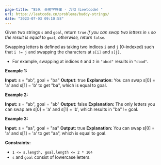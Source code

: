 ```yaml
---
page-title: "859. 亲密字符串 - 力扣（Leetcode）"
url: https://leetcode.cn/problems/buddy-strings/
date: "2023-07-03 09:10:58"
---
```

Given two strings `s` and `goal`, return `true` *if you can swap two letters in* `s` *so the result is equal to* `goal`*, otherwise, return* `false`*.*

Swapping letters is defined as taking two indices `i` and `j` (0-indexed) such that `i != j` and swapping the characters at `s[i]` and `s[j]`.

-   For example, swapping at indices `0` and `2` in `"abcd"` results in `"cbad"`.

**Example 1:**

**Input:** s = "ab", goal = "ba"
**Output:** true
**Explanation:** You can swap s\[0\] = 'a' and s\[1\] = 'b' to get "ba", which is equal to goal.

**Example 2:**

**Input:** s = "ab", goal = "ab"
**Output:** false
**Explanation:** The only letters you can swap are s\[0\] = 'a' and s\[1\] = 'b', which results in "ba" != goal.

**Example 3:**

**Input:** s = "aa", goal = "aa"
**Output:** true
**Explanation:** You can swap s\[0\] = 'a' and s\[1\] = 'a' to get "aa", which is equal to goal.

**Constraints:**

-   `1 <= s.length, goal.length <= 2 * 104`
-   `s` and `goal` consist of lowercase letters.